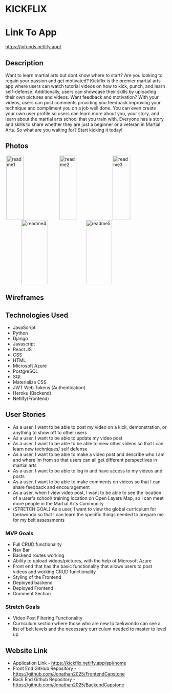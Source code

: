 # KICKFLIX

# Link To App
https://jxfunds.netlify.app/

## Description
Want to learn martial arts but dont know where to start? Are you looking to regain your passion and get motivated? Kickflix is the premier martial arts app where users can watch tutorial videos on how to kick, punch, and learn self-defense. Additionally, users can showcase their skills by uploading their own pictures and videos. Want feedback and motivation? With your videos, users can post comments providing you feedback improving your technique and compliment you on a job well done. You can even create your own user profile so users can learn more about you, your story, and learn about the martial arts school that you train with. Everyone has a story and skills to share whether they are just a beginner or a veteran in Martial Arts. So what are you waiting for? Start kicking it today!


## Photos
<div style="display:flex;justify-content:center;">
  <img style="width:33%;height:200px;" alt="readme1" src="https://github.com/Jonathan2025/FrontendCapstone/assets/118234157/e6cd294a-4a47-4f54-9473-7aa815972fb2">
  <img style="width:33%;height:200px;" alt="readme2" src="https://github.com/Jonathan2025/FrontendCapstone/assets/118234157/69bf8e07-49a7-4f6a-a80a-0c579b3735db">
  <img style="width:33%;height:200px;" alt="readme3" src="https://github.com/Jonathan2025/FrontendCapstone/assets/118234157/daf48909-0020-42e4-b411-656036b5e3a1">
 </div>
 <div style="display:flex;justify-content:center;">
  <img style="width:40%;height:200px;" alt="readme4" src="https://github.com/Jonathan2025/FrontendCapstone/assets/118234157/4f3f87d5-56d4-4621-8417-92792228a0d1">
  <img style="width:40%;height:200px;" alt="readme5" src="https://github.com/Jonathan2025/FrontendCapstone/assets/118234157/2dd40c43-d30d-4586-9ea9-cf7994c8c635">
</div>

## Wireframes


## Technologies Used
* JavaScript
* Python 
* Django 
* Javascript 
* React JS
* CSS
* HTML
* Microsoft Azure 
* PostgreSQL
* SQL
* Materialize CSS
* JWT Web Tokens (Authentication)
* Heroku (Backend)
* Netlify(Frontend)


## User Stories
* As a user, I want to be able to post my video on a kick, demonstration, or anything to show off to other users
* As a user, I want to be able to update my video post
* As a user, I want to be able to be able to view other videos so that I can learn new techniques/ self defense
* As a user, I want to be able to make a video post and describe who I am and where Im from so that users can all get different perspectives in martial arts
* As a user, I want to be able to log in and have access to my videos and posts
* As a user, I want to be able to make comments on videos so that I can share feedback and encouragement
* As a user, when I view video post, I want to be able to see the location of a user's school/ training location on Open Layers Map, so I can meet more people in the Martial Arts Community
* (STRETCH GOAL) As a user, I want to view the global curriculum for taekwondo so that I can learn the specific things needed to prepare me for my belt assessments


### MVP Goals
* Full CRUD functionality
* Nav Bar 
* Backend routes working
* Ability to upload videos/pictures, with the help of Microsoft Azure
* Front end that has the basic functionality that allows users to post videos and working CRUD functionality
* Styling of the Frontend
* Deployed backend
* Deployed Frontend
* Comment Section

### Stretch Goals
* Video Post Filtering Functionality
* Curriculum section where those who are new to taekwondo can see a list of belt levels and the necessary curriculum needed to master to level up


## Website Link
* Application Link - https://kickflix.netlify.app/api/home
* Front End GitHub Repository - https://github.com/Jonathan2025/FrontendCapstone
* Back End Github Repository - https://github.com/Jonathan2025/BackendCapstone



